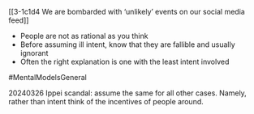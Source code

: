 [[3-1c1d4 We are bombarded with ‘unlikely’ events on our social media feed]]

- People are not as rational as you think
- Before assuming ill intent, know that they are fallible and usually ignorant
- Often the right explanation is one with the least intent involved

#MentalModelsGeneral 

20240326
Ippei scandal: assume the same for all other cases. Namely, rather than intent think of the incentives of people around.